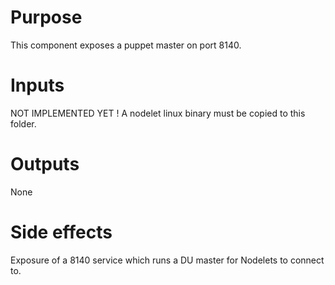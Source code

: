 # Purpose

This component exposes a puppet master on port 8140.

# Inputs

NOT IMPLEMENTED YET !
A nodelet linux binary must be copied to this folder.

# Outputs

None

# Side effects

Exposure of a 8140 service which runs a DU master for Nodelets to connect to.
